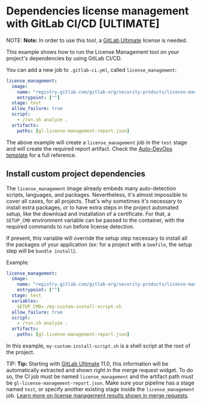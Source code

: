 # Dependencies license management with GitLab CI/CD **[ULTIMATE]**

NOTE: **Note:**
In order to use this tool, a [GitLab Ultimate][ee] license
is needed.

This example shows how to run the License Management tool on your
project's dependencies by using GitLab CI/CD.

You can add a new job to `.gitlab-ci.yml`, called `license_management`:

```yaml
license_management:
  image: 
    name: "registry.gitlab.com/gitlab-org/security-products/license-management:$CI_SERVER_VERSION_MAJOR-$CI_SERVER_VERSION_MINOR-stable"
    entrypoint: [""]
  stage: test
  allow_failure: true
  script:
    - /run.sh analyze .
  artifacts:
    paths: [gl-license-management-report.json]
```

The above example will create a `license_management` job in the `test` stage
and will create the required report artifact. Check the [Auto-DevOps
template](https://gitlab.com/gitlab-org/gitlab-ci-yml/blob/master/Auto-DevOps.gitlab-ci.yml)
for a full reference.

## Install custom project dependencies

The `license_management` image already embeds many auto-detection scripts, languages, 
and packages. Nevertheless, it's almost impossible to cover all cases, for all projects.
That's why sometimes it's necessary to install extra packages, or to have extra steps
in the project automated setup, like the download and installation of a certificate. 
For that, a `SETUP_CMD` environment variable can be passed to the container,
with the required commands to run before license detection.

If present, this variable will override the setup step necessary to install all the packages
of your application (ex: for a project with a `Gemfile`, the setup step will be `bundle install`).

Example:

```yaml
license_management:
  image: 
    name: "registry.gitlab.com/gitlab-org/security-products/license-management:$CI_SERVER_VERSION_MAJOR-$CI_SERVER_VERSION_MINOR-stable"
    entrypoint: [""]
  stage: test
  variables:
    SETUP_CMD=./my-custom-install-script.sh
  allow_failure: true
  script:
    - /run.sh analyze .
  artifacts:
    paths: [gl-license-management-report.json]
```

In this example, `my-custom-install-script.sh` is a shell script at the root of the project.

TIP: **Tip:**
Starting with [GitLab Ultimate][ee] 11.0, this information will
be automatically extracted and shown right in the merge request widget. To do
so, the CI job must be named `license_management` and the artifact path must be
`gl-license-management-report.json`. Make sure your pipeline has a stage named `test`,
or specify another existing stage inside the `license_management` job.
[Learn more on license management results shown in merge requests](../../user/project/merge_requests/license_management.md).


[ee]: https://about.gitlab.com/pricing/
